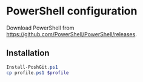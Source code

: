 # PowerShell configuration

Download PowerShell from https://github.com/PowerShell/PowerShell/releases.

## Installation

```powershell
Install-PoshGit.ps1
cp profile.ps1 $profile
```